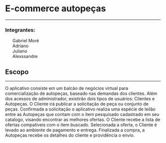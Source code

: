 # E-commerce autopeças

<hr />

<div>
  <h3>Integrantes:</h3>
  <ul style="list-style: none;">
  <li>Gabriel Moré</li>
  <li>Adriano</li>
  <li>Juliano</li>
  <li>Alexssandre</li>
  </ul>
</div>

<h2>Escopo</h2>
<hr />

<section id="escopo">
<article>
<p>
O aplicativo consiste em um balcão de negócios virtual para comercialização de autopeças, baseado nas demandas dos clientes.
Além dos acessos de administrador, existirão dois tipos de usuários: Clientes e Autopeças.
O Cliente irá publicar a solicitação de peça ou conjunto de peças.
Confirmada a solicitação o aplicativo realiza uma espécie de leilão entre as Autopeças que contam com o item pesquisado cadastrado em seu catalogo, visando encontrar as melhores ofertas.
O Cliente recebe a lista de ofertas compatíveis com o item buscado.
Selecionada a oferta, o Cliente é levado ao ambiente de pagamento e entrega.
Finalizada a compra, a Autopeças recebe os detalhes do cliente e providência o envio.
</p>
</article>
</section>
